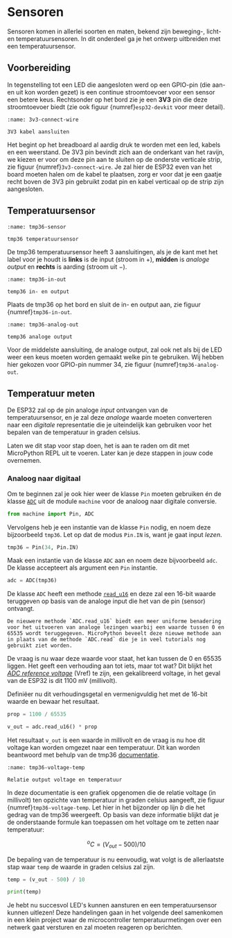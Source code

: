 # Sensoren

Sensoren komen in allerlei soorten en maten, bekend zijn beweging-, licht- en temperatuursensoren. In dit onderdeel ga je het ontwerp uitbreiden met een temperatuursensor.

## Voorbereiding

In tegenstelling tot een LED die aangesloten werd op een GPIO-pin (die aan- en uit kon worden gezet) is een continue stroomtoevoer voor een sensor een betere keus. Rechtsonder op het bord zie je een **3V3** pin die deze stroomtoevoer biedt (zie ook figuur {numref}`esp32-devkit` voor meer detail).

```{figure} ../circuits/esp32_step_6a_bb.png
:name: 3v3-connect-wire

3V3 kabel aansluiten
```

Het begint op het breadboard al aardig druk te worden met een led, kabels en een weerstand. De 3V3 pin bevindt zich aan de onderkant van het ravijn, we kiezen er voor om deze pin aan te sluiten op de onderste verticale strip, zie figuur {numref}`3v3-connect-wire`. Je zal hier de ESP32 even van het board moeten halen om de kabel te plaatsen, zorg er voor dat je een gaatje recht boven de 3V3 pin gebruikt zodat pin en kabel verticaal op de strip zijn aangesloten.

## Temperatuursensor

```{figure} ../images/tmp36.png
:name: tmp36-sensor

tmp36 temperatuursensor
```

De tmp36 temperatuursensor heeft 3 aansluitingen, als je de kant met het label voor je houdt is **links** is de input (stroom in $+$), **midden** is *analoge output* en **rechts** is aarding (stroom uit $-$).

```{figure} ../circuits/esp32_step_7_bb.png
:name: tmp36-in-out

temp36 in- en output
```

Plaats de tmp36 op het bord en sluit de in- en output aan, zie figuur {numref}`tmp36-in-out`.

```{figure} ../circuits/esp32_step_8_bb.png
:name: tmp36-analog-out

temp36 analoge output
```

Voor de middelste aansluiting, de analoge output, zal ook net als bij de LED weer een keus moeten worden gemaakt welke pin te gebruiken. Wij hebben hier gekozen voor GPIO-pin nummer 34, zie figuur {numref}`tmp36-analog-out`.

## Temperatuur meten

De ESP32 zal op de pin analoge *input* ontvangen van de temperatuursensor, en je zal deze *analoge* waarde moeten converteren naar een *digitale* representatie die je uiteindelijk kan gebruiken voor het bepalen van de temperatuur in graden celsius.

Laten we dit stap voor stap doen, het is aan te raden om dit met MicroPython REPL uit te voeren. Later kan je deze stappen in jouw code overnemen.

### Analoog naar digitaal

Om te beginnen zal je ook hier weer de klasse `Pin` moeten gebruiken én de klasse [`ADC`](https://docs.micropython.org/en/latest/library/machine.ADC.html) uit de module `machine` voor de analoog naar digitale conversie.

```python
from machine import Pin, ADC
```

Vervolgens heb je een instantie van de klasse `Pin` nodig, en noem deze bijzoorbeeld `tmp36`. Let op dat de modus `Pin.IN` is, want je gaat input *lezen*.

```python
tmp36 = Pin(34, Pin.IN)
```

Maak een instantie van de klasse `ADC` aan en noem deze bijvoorbeeld `adc`. De klasse accepteert als argument een `Pin` instantie.

```python
adc = ADC(tmp36)
```

De klasse `ADC` heeft een methode [`read_u16`](https://docs.micropython.org/en/latest/library/machine.ADC.html#machine.ADC.read_u16) en deze zal een 16-bit waarde teruggeven op basis van de analoge input die het van de pin (sensor) ontvangt.

```{attention}
De nieuwere methode `ADC.read_u16` biedt een meer uniforme benadering voor het uitvoeren van analoge lezingen waarbij een waarde tussen 0 en 65535 wordt teruggegeven. MicroPython beveelt deze nieuwe methode aan in plaats van de methode `ADC.read` die je in veel tutorials nog gebruikt ziet worden.
```

De vraag is nu waar deze waarde voor staat, het kan tussen de 0 en 65535 liggen. Het geeft een verhouding aan tot iets, maar tot wat? Dit blijkt het [*ADC reference voltage*](https://docs.espressif.com/projects/esp-idf/en/latest/esp32/api-reference/peripherals/adc.html#adc-calibration) (Vref) te zijn, een gekalibreerd voltage, in het geval van de ESP32 is dit 1100 mV (millivolt).

Definiëer nu dit verhoudingsgetal en vermenigvuldig het met de 16-bit waarde en bewaar het resultaat.

```python
prop = 1100 / 65535

v_out = adc.read_u16() * prop
```

Het resultaat `v_out` is een waarde in millivolt en de vraag is nu hoe dit voltage kan worden omgezet naar een temperatuur. Dit kan worden beantwoord met behulp van de tmp36 [documentatie](https://www.analog.com/media/en/technical-documentation/data-sheets/TMP35_36_37.pdf).

```{figure} ../images/tmp36_output_temperature.png
:name: tmp36-voltage-temp

Relatie output voltage en temperatuur
```

In deze documentatie is een grafiek opgenomen die de relatie voltage (in millivolt) ten opzichte van temperatuur in graden celsius aangeeft, zie figuur {numref}`tmp36-voltage-temp`. Let hier in het bijzonder op lijn *b* die het gedrag van de tmp36 weergeeft. Op basis van deze informatie blijkt dat je de onderstaande formule kan toepassen om het voltage om te zetten naar temperatuur:

$$
^oC = (V_{out} - 500) / 10
$$

De bepaling van de temperatuur is nu eenvoudig, wat volgt is de allerlaatste stap waar `temp` de waarde in graden celsius zal zijn.

```python
temp = (v_out - 500) / 10

print(temp)
```

Je hebt nu succesvol LED's kunnen aansturen en een temperatuursensor kunnen uitlezen! Deze handelingen gaan in het volgende deel samenkomen in een klein project waar de microcontroller temperatuurmetingen over een netwerk gaat versturen en zal moeten reageren op berichten.
